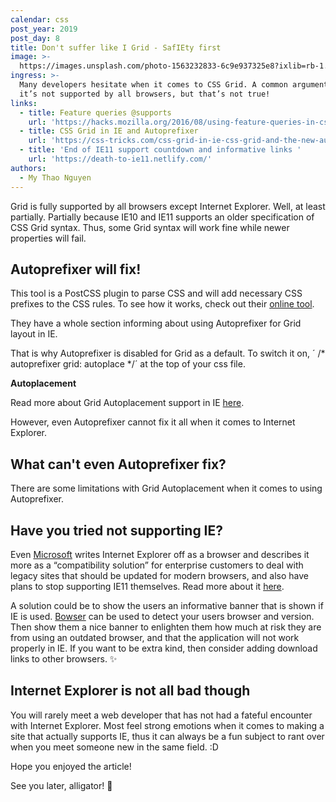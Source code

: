 ```yaml
---
calendar: css
post_year: 2019
post_day: 8
title: Don't suffer like I Grid - SafIEty first
image: >-
  https://images.unsplash.com/photo-1563232833-6c9e937325e8?ixlib=rb-1.2.1&ixid=eyJhcHBfaWQiOjEyMDd9&auto=format&fit=crop&w=1234&q=80
ingress: >-
  Many developers hesitate when it comes to CSS Grid. A common argument is that
  it’s not supported by all browsers, but that’s not true!
links:
  - title: Feature queries @supports
    url: 'https://hacks.mozilla.org/2016/08/using-feature-queries-in-css/ '
  - title: CSS Grid in IE and Autoprefixer
    url: 'https://css-tricks.com/css-grid-in-ie-css-grid-and-the-new-autoprefixer/ '
  - title: 'End of IE11 support countdown and informative links '
    url: 'https://death-to-ie11.netlify.com/'
authors:
  - My Thao Nguyen
---
```

Grid is fully supported by all browsers except Internet Explorer.  Well, at least partially. Partially because IE10 and IE11 supports an older specification of CSS Grid syntax. Thus, some Grid syntax will work fine while newer properties will fail.

## Autoprefixer will fix! 

This tool is a PostCSS plugin to parse CSS and will add necessary CSS prefixes to the CSS rules. To see how it works, check out their [online tool](https://autoprefixer.github.io/).

They have a whole section informing about using Autoprefixer for Grid layout in IE. 

That is why Autoprefixer is disabled for Grid as a default. To switch it on, ´ /\* autoprefixer grid: autoplace \*/´ at the top of your css file. 

**Autoplacement**

Read more about Grid Autoplacement support in IE [here](https://github.com/postcss/autoprefixer#grid-autoplacement-support-in-ie).

However, even Autoprefixer cannot fix it all when it comes to Internet Explorer. 

## What can't even Autoprefixer fix?

There are some limitations with Grid Autoplacement when it comes to using Autoprefixer. 

## Have you tried not supporting IE? 

Even [Microsoft](https://techcommunity.microsoft.com/t5/Windows-IT-Pro-Blog/The-perils-of-using-Internet-Explorer-as-your-default-browser/ba-p/331732) writes Internet Explorer off as a browser and describes it more as a “compatibility solution”  for enterprise customers to deal with legacy sites that should be updated for modern browsers, and also have plans to stop supporting IE11 themselves. Read more about it [here](https://www.microsoft.com/en-ca/windowsforbusiness/end-of-ie-support).  

A solution could be to show the users an informative banner that is shown if IE is used. [Bowser](https://github.com/lancedikson/bowser) can be used to detect your users browser and version. Then show them a nice banner to enlighten them how much at risk they are from using an outdated browser, and that the application will not work properly in IE. If you want to be extra kind, then consider adding download links to other browsers. ✨

## Internet Explorer is not all bad though 

You will rarely meet a web developer that has not had a fateful encounter with Internet Explorer. Most feel strong emotions when it comes to making a site that actually supports IE, thus it can always be a fun subject to rant over when you meet someone new in the same field. :D 

Hope you enjoyed the article! 

See you later, alligator! 🐊
